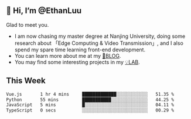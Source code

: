 ## 👋 Hi, I’m @EthanLuu

Glad to meet you.

- I am now chasing my master degree at Nanjing University, doing some research about 「Edge Computing & Video Transmission」, and I also spend my spare time learning front-end development.
- You can learn more about me at my [📝BLOG](https://blog.ethanloo.cn).
- You may find some interesting projects in my [💡LAB](https://lab.ethanloo.cn).

## This Week
<!--START_SECTION:waka-->

```txt
Vue.js       1 hr 4 mins     █████████████░░░░░░░░░░░░   51.35 %
Python       55 mins         ███████████░░░░░░░░░░░░░░   44.25 %
JavaScript   5 mins          █░░░░░░░░░░░░░░░░░░░░░░░░   04.11 %
TypeScript   0 secs          ░░░░░░░░░░░░░░░░░░░░░░░░░   00.29 %
```

<!--END_SECTION:waka-->
